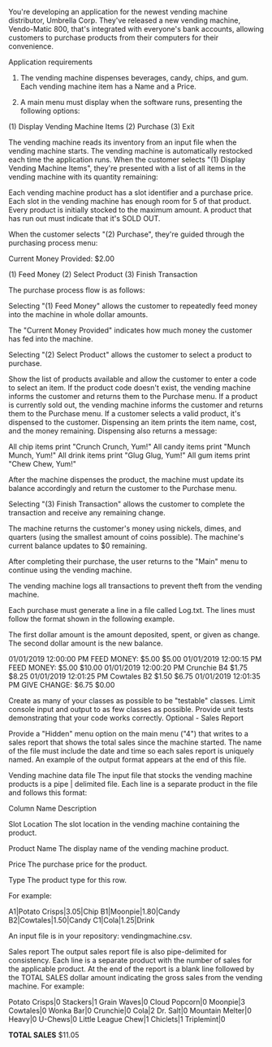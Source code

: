 You're developing an application for the newest vending machine distributor,
Umbrella Corp. They've released a new vending machine, Vendo-Matic 800, that's integrated
with everyone's bank accounts, allowing customers to purchase products from their computers for their convenience.

Application requirements

1. The vending machine dispenses beverages, candy, chips, and gum.
        Each vending machine item has a Name and a Price.


2. A main menu must display when the software runs, presenting the following options:


(1) Display Vending Machine Items
(2) Purchase
(3) Exit




The vending machine reads its inventory from an input file when the vending machine
starts.
The vending machine is automatically restocked each time the application runs.
When the customer selects "(1) Display Vending Machine Items", they're presented
with a list of all items in the vending machine with its quantity remaining:

Each vending machine product has a slot identifier and a purchase price.
Each slot in the vending machine has enough room for 5 of that product.
Every product is initially stocked to the maximum amount.
A product that has run out must indicate that it's SOLD OUT.


When the customer selects "(2) Purchase", they're guided through the purchasing
process menu:

Current Money Provided: $2.00

(1) Feed Money
(2) Select Product
(3) Finish Transaction




The purchase process flow is as follows:

Selecting "(1) Feed Money" allows the customer to repeatedly feed money into the
machine in whole dollar amounts.

The "Current Money Provided" indicates how much money the customer
has fed into the machine.


Selecting "(2) Select Product" allows the customer to select a product to
purchase.

Show the list of products available and allow the customer to enter
a code to select an item.
If the product code doesn't exist, the vending machine informs the customer and returns them
to the Purchase menu.
If a product is currently sold out, the vending machine informs the customer and returns them to the
Purchase menu.
If a customer selects a valid product, it's dispensed to the customer.
Dispensing an item prints the item name, cost, and the money
remaining. Dispensing also returns a message:

All chip items print "Crunch Crunch, Yum!"
All candy items print "Munch Munch, Yum!"
All drink items print "Glug Glug, Yum!"
All gum items print "Chew Chew, Yum!"


After the machine dispenses the product, the machine must update its balance
accordingly and return the customer to the Purchase menu.


Selecting "(3) Finish Transaction" allows the customer to complete the
transaction and receive any remaining change.

The machine returns the customer's money using nickels, dimes, and quarters
(using the smallest amount of coins possible).
The machine's current balance updates to $0 remaining.


After completing their purchase, the user returns to the "Main" menu to
continue using the vending machine.


The vending machine logs all transactions to prevent theft from the vending machine.

Each purchase must generate a line in a file called Log.txt.
The lines must follow the format shown in the following example.

The first dollar amount is the amount deposited, spent, or given as change.
The second dollar amount is the new balance.


01/01/2019 12:00:00 PM FEED MONEY: $5.00 $5.00 
01/01/2019 12:00:15 PM FEED MONEY: $5.00 $10.00 
01/01/2019 12:00:20 PM Crunchie B4 $1.75 $8.25 
01/01/2019 12:01:25 PM Cowtales B2 $1.50 $6.75 
01/01/2019 12:01:35 PM GIVE CHANGE: $6.75 $0.00





Create as many of your classes as possible to be "testable" classes. Limit console
input and output to as few classes as possible.
Provide unit tests demonstrating that your code works correctly.
Optional - Sales Report

Provide a "Hidden" menu option on the main menu ("4") that writes to a sales
report that shows the total sales since the machine started. The name of the
file must include the date and time so each sales report is uniquely named.
An example of the output format appears at the end of this file.





Vending machine data file
The input file that stocks the vending machine products is a pipe | delimited file. Each line is a separate product in the file and follows this format:



Column Name
Description




Slot Location
The slot location in the vending machine containing the product.


Product Name
The display name of the vending machine product.


Price
The purchase price for the product.


Type
The product type for this row.



For example:

A1|Potato Crisps|3.05|Chip
B1|Moonpie|1.80|Candy
B2|Cowtales|1.50|Candy
C1|Cola|1.25|Drink


An input file is in your repository: vendingmachine.csv.


Sales report
The output sales report file is also pipe-delimited for consistency. Each line is a separate product with the number of sales for the applicable product. At the end of the report is a blank line followed by the TOTAL SALES dollar amount indicating the gross sales from the vending machine.
For example:


Potato Crisps|0
Stackers|1
Grain Waves|0
Cloud Popcorn|0
Moonpie|3
Cowtales|0
Wonka Bar|0
Crunchie|0
Cola|2
Dr. Salt|0
Mountain Melter|0
Heavy|0
U-Chews|0
Little League Chew|1
Chiclets|1
Triplemint|0

**TOTAL SALES** $11.05
